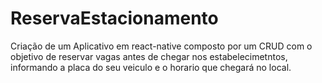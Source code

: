 # ReservaEstacionamento
Criação de um Aplicativo em react-native composto por um CRUD com o objetivo de reservar vagas antes de chegar nos estabelecimetntos, informando a placa do seu veiculo e o horario que chegará no local.
